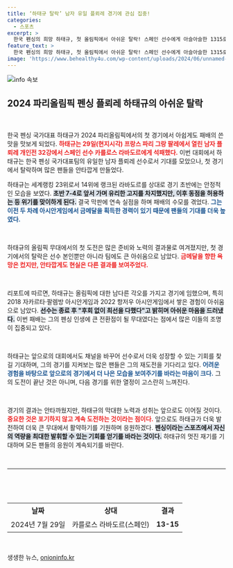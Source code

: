 ```yaml
---
title: ‘하태규 탈락’ 남자 유일 플뢰레 경기에 관심 집중!
categories:
  - 스포츠
excerpt: >
  한국 펜싱의 희망 하태규, 첫 올림픽에서 아쉬운 탈락! 스페인 선수에게 아슬아슬한 1315로 패하며 모든 기대를 무너뜨렸다. 이번 경기에서의 드라마틱한 순간을 놓치지 마세요!
feature_text: >
  한국 펜싱의 희망 하태규, 첫 올림픽에서 아쉬운 탈락! 스페인 선수에게 아슬아슬한 1315로 패하며 모든 기대를 무너뜨렸다. 이번 경기에서의 드라마틱한 순간을 놓치지 마세요!
image: 'https://www.behealthy4u.com/wp-content/uploads/2024/06/unnamed-file.png'
---
```


<p><img src="https://www.behealthy4u.com/wp-content/uploads/2024/06/unnamed-file.png" alt="info 속보" /></p>

<h2 data-ke-size="size26">2024 파리올림픽 펜싱 플뢰레 하태규의 아쉬운 탈락</h2>

<p data-ke-size="size16">&nbsp;</p>

<p>한국 펜싱 국가대표 하태규가 2024 파리올림픽에서의 첫 경기에서 아쉽게도 패배의 쓴맛을 맛보게 되었다. <b><span style="color: #ee2323;">하태규는 29일(현지시각) 프랑스 파리 그랑 팔레에서 열린 남자 플뢰레 개인전 32강에서 스페인 선수 카를로스 라바도르에게 석패했다.</span></b> 이번 대회에서 하태규는 한국 펜싱 국가대표팀의 유일한 남자 플뢰레 선수로서 기대를 모았으나, 첫 경기에서 탈락하며 많은 팬들을 안타깝게 만들었다. </p>

<p>하태규는 세계랭킹 23위로서 14위에 랭크된 라바도르를 상대로 경기 초반에는 안정적인 모습을 보였다. <b><span style="background-color: #21538527;">초반 7-4로 앞서 가며 유리한 고지를 차지했지만, 이후 동점을 허용하는 등 위기를 맞이하게 된다.</span></b> 결국 막판에 연속 실점을 하며 패배의 수모를 겪었다. <b><span style="color: #1a5490;">그는 이전 두 차례 아시안게임에서 금메달을 획득한 경력이 있기 때문에 팬들의 기대를 더욱 높였다.</span></b></p>

<p data-ke-size="size16">&nbsp;</p>

<p>하태규의 올림픽 무대에서의 첫 도전은 많은 준비와 노력의 결과물로 여겨졌지만, 첫 경기에서의 탈락은 선수 본인뿐만 아니라 팀에도 큰 아쉬움으로 남았다. <b><span style="color: #ee2323;">금메달을 향한 욕망은 컸지만, 안타깝게도 현실은 다른 결과를 보여주었다.</span></b> </p>

<p data-ke-size="size16">&nbsp;</p>

<p>리포트에 따르면, 하태규는 올림픽에 대한 남다른 각오를 가지고 경기에 임했으며, 특히 2018 자카르타·팔렘방 아시안게임과 2022 항저우 아시안게임에서 쌓은 경험이 아쉬움으로 남았다. <b><span style="background-color: #21538527;">선수는 종료 후 "후회 없이 최선을 다했다"고 밝히며 아쉬운 마음을 드러냈다.</span></b> 이번 패배는 그의 펜싱 인생에 큰 전환점이 될 무대였다는 점에서 많은 이들의 조명이 집중되고 있다.</p>

<p data-ke-size="size16">&nbsp;</p>

<p>하태규는 앞으로의 대회에서도 채널을 바꾸어 선수로서 더욱 성장할 수 있는 기회를 찾길 기대하며, 그의 경기를 지켜보는 많은 팬들은 그의 재도전을 기다리고 있다. <b><span style="color: #1a5490;">어려운 경험을 바탕으로 앞으로의 경기에서 더 나은 모습을 보여주기를 바라는 마음이 크다.</span></b> 그의 도전이 끝난 것은 아니며, 다음 경기를 위한 열정이 고스란히 느껴진다.</p>

<p data-ke-size="size16">&nbsp;</p>

<p>경기의 결과는 안타까웠지만, 하태규의 막대한 노력과 성취는 앞으로도 이어질 것이다. <b><span style="color: #ee2323;">중요한 것은 포기하지 않고 계속 도전하는 것이라는 점이다.</span></b> 앞으로도 하태규가 더욱 발전하여 더욱 큰 무대에서 활약하기를 기원하며 응원하겠다. <b><span style="background-color: #21538527;">펜싱이라는 스포츠에서 자신의 역량을 최대한 발휘할 수 있는 기회를 얻기를 바라는 것이다.</span></b> 하태규의 멋진 재기를 기대하며 모든 팬들의 응원이 계속되기를 바란다. </p>

<p data-ke-size="size16">&nbsp;</p>

<hr/>

<p data-ke-size="size16">&nbsp;</p>

<p data-ke-size="size16">&nbsp;</p>

<table style="width:100%">
  <tr>
    <th style="text-align: center;">날짜</th>
    <th style="text-align: center;">상대</th>
    <th style="text-align: center;">결과</th>
  </tr>
  <tr>
    <td style="text-align: center; height: 35px;">2024년 7월 29일</td>
    <td style="text-align: center; height: 35px;">카를로스 라바도르(스페인)</td>
    <td style="text-align: center; height: 35px;"><b>13-15</b></td>
  </tr>
</table>

<p data-ke-size="size16">&nbsp;</p>
생생한 뉴스, <a href="https://onioninfo.kr" rel="dofollow">onioninfo.kr</a>


